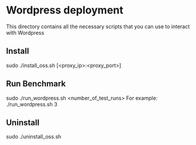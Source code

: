 # Wordpress deployment

This directory contains all the necessary scripts that you can use to interact with Wordpress

## Install

sudo ./install_oss.sh [<proxy_ip>:<proxy_port>]

## Run Benchmark

sudo ./run_wordpress.sh <number_of_test_runs>
For example: ./run_wordpress.sh 3

## Uninstall

sudo ./uninstall_oss.sh
